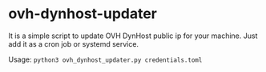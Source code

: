 # ovh-dynhost-updater

It is a simple script to update OVH DynHost public ip for your machine.
Just add it as a cron job or systemd service.

Usage:
`python3 ovh_dynhost_updater.py credentials.toml`
